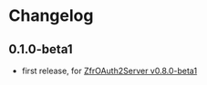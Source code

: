 # Changelog

## 0.1.0-beta1

- first release, for [ZfrOAuth2Server v0.8.0-beta1](https://github.com/zf-fr/zfr-oauth2-server)
